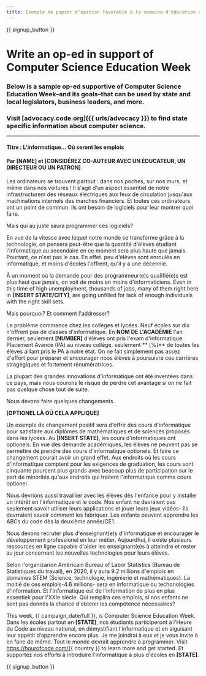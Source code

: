 ```yaml
---
title: Exemple de papier d'opinion favorable à la semaine d'éducation sur l'informatique et à Une Heure de Code
---
```


{{ signup_button }}

# Write an op-ed in support of Computer Science Education Week

### Below is a sample op-ed supportive of Computer Science Education Week–and its goals–that can be used by state and local legislators, business leaders, and more.

### Visit [advocacy.code.org]({{ urls/advocacy }}) to find state specific information about computer science.

* * *

#### Titre : L'informatique... Où seront les emplois

#### Par [NAME] et [CONSIDÉREZ CO-AUTEUR AVEC UN ÉDUCATEUR, UN DIRECTEUR OU UN PATRON]

Les ordinateurs se trouvent partout : dans nos poches, sur nos murs, et même dans nos voitures ! Il s'agit d'un aspect essentiel de notre infrastructurem des réseaux électriques aux feux de circulation jusqu'aux machinations internels des marches financiers. Et toutes ces ordinateurs ont un point de commun. Ils ont besoin de logiciels pour leur montrer quoi faire.

Mais qui au juste saura programmer ces logiciels?

En vue de la vitesse avec lequel notre monde se transforme grâce à la technologie, on pensera peut-être que la quantité d'élèves étudiant l'informatique au secondaire en ce moment sera plus haute que jamais. Pourtant, ce n'est pas le cas. En effet. peu d'élèves sont enroulés en informatique, et moins d'écoles l'offrent, qu'il y a une décennie.

À un moment où la demande pour des programmeur(e)s qualifié(e)s est plus haut que jamais, on voit de moins en moins d'informaticiens. Even in this time of high unemployment, thousands of jobs, many of them right here in **[INSERT STATE/CITY]**, are going unfilled for lack of enough individuals with the right skill sets.

Mais pourquoi? Et comment l'addresser?

Le problème commence chez les collèges et lycées. Neuf écoles sur dix n'offrent pas de classes d'informatique. En **NOM DE L'ACADÉMIE** l'an dernier, seulement **[NUMBER]** d'élèves ont pris l'exam d'informatique Placement Avance (PA) au niveau collège, seulement ** [%]** de toutes les élèves aillant pris le PA à notre état. On ne fait simplement pas assez d'effort pour préparer et encourager noos élèves à poursuivre ces carriéres stragégiques et fortement rénumératrices.

La plupart des grandes innovations d'informatique ont été inventées dans ce pays, mais nous courons le risque de perdre cet avantage si on ne fait pas quelque chose tout de suite.

Nous devons faire quelques changements.

**[OPTIONEL LÀ OÙ CELA APPLIQUE]**

Un example de changement positif sera d'offrir des cours d'informatique pour satisfaire aux diplômes de mathématiques et de sciences proposés dans les lycées. Au **[INSERT STATE]**, les cours d'informatiques ont optionels. En vue des demande académiques, les élèves ne peuvent pas se permettre de prendre des cours d'informatique optionels. Et faire ce changement pourait avoir un grand effet. Aux endroits où les cours d'informatique comptent pour les exigences de graduation, les cours sont cinquante pourcent plus grands avec beacoup plus de participation sur le part de minorités qu'aux endroits qui traitent l'informatique comme cours optionel.

Nous devrions aussi travaillier avec les élèves dès l'enfance pour y installer un intérêt en l'informatique et le code. Nos enfant ne devraient pas seulement savoir utiliser leurs applications et jouer leurs jeux vidéos- ils devrraient savoir comment les fabriquer. Les enfants peuvent apprendre les ABCs du code dès la deuxième année/CE1.

Nous devons recruter plus d'enseignant(e)s d'informatique et encourager le développement professionel en leur métier. Aujourdhui, il existe plusieurs ressources en ligne capable d'aider les enseignant(e)s à atteindre et rester au jour concernant les nouvelles technologies pour leurs élèves.

Selon l'organizarion Amèricain Bureau of Labor Statistics (Bureau de Statistiques du travail), en 2020, il y aura 9.2 millions d'emplois en domaines STEM (Science, technologie, ingénierie et mathématiques). La moitié de ces emplois-4.6 millions- sera en informatique ou techonologies d'information. Et l'informatique est de l'information de plus en plus essentiek pour l'XXIe siècle. Qui remplira ces emplois, si nos enfants ne sont pas donnés la chance d'obtenir les compétence nécessaires?

This week, {{ campaign_date/full }}, is Computer Science Education Week. Dans les écoles partout en **[STATE]**, nos étudiants participeront à l'Heure du Code au niveau national, en démystifiant l'informatique et en aiguisant leur appétit d’apprendre encore plus. Je me joindrai à eux et je vous invite à en faire de même. Tout le monde devrait apprendre à programmer. Visit https://hourofcode.com/{{ country }} to learn more and get started. Et supportez nos efforts à introduire l'informatique à plus d'écoles en **[STATE]**.

{{ signup_button }}
